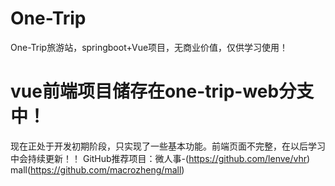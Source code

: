 # One-Trip
One-Trip旅游站，springboot+Vue项目，无商业价值，仅供学习使用！
##
# vue前端项目储存在one-trip-web分支中！

现在正处于开发初期阶段，只实现了一些基本功能。前端页面不完整，在以后学习中会持续更新！！
GitHub推荐项目：微人事-(https://github.com/lenve/vhr)
                mall(https://github.com/macrozheng/mall)
